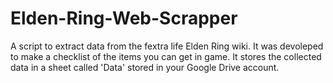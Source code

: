 # Elden-Ring-Web-Scrapper

A script to extract data from the fextra life Elden Ring wiki. It was devoleped to make a
checklist of the items you can get in game. It stores the collected data in a sheet called 'Data' stored in your Google Drive account.
